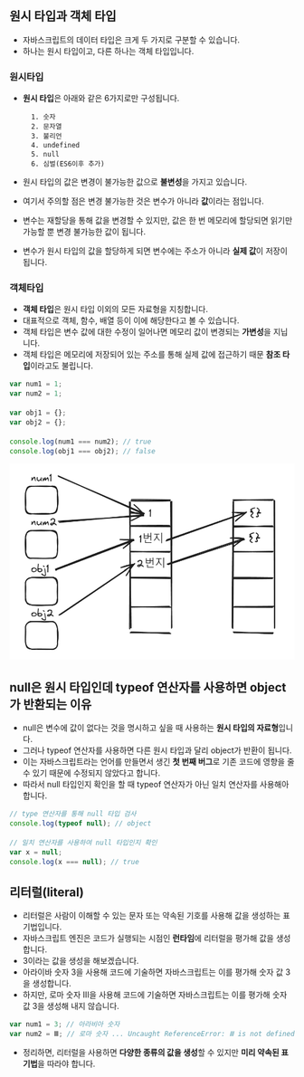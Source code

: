 ## 원시 타입과 객체 타입

- 자바스크립트의 데이터 타입은 크게 두 가지로 구분할 수 있습니다.
- 하나는 원시 타입이고, 다른 하나는 객체 타입입니다.

### 원시타입
- **원시 타입**은 아래와 같은 6가지로만 구성됩니다.
  
		1. 숫자
		2. 문자열
		3. 불리언
		4. undefined
		5. null
		6. 심벌(ES6이후 추가)

- 원시 타입의 값은 변경이 불가능한 값으로 **불변성**을 가지고 있습니다.
- 여기서 주의할 점은 변경 불가능한 것은 변수가 아니라 **값**이라는 점입니다.
- 변수는 재할당을 통해 값을 변경할 수 있지만, 값은 한 번 메모리에 할당되면 읽기만 가능할 뿐 변경 불가능한 값이 됩니다.
- 변수가 원시 타입의 값을 할당하게 되면 변수에는 주소가 아니라 **실제 값**이 저장이 됩니다.

### 객체타입
- **객체 타입**은 원시 타입 이외의 모든 자료형을 지칭합니다.
- 대표적으로 객체, 함수, 배열 등이 이에 해당한다고 볼 수 있습니다.
- 객체 타입은 변수 값에 대한 수정이 일어나면 메모리 값이 변경되는 **가변성**을 지닙니다.
- 객체 타입은 메모리에 저장되어 있는 주소를 통해 실제 값에 접근하기 때문 **참조 타입**이라고도 불립니다.


```javaScript
var num1 = 1;
var num2 = 1;

var obj1 = {};
var obj2 = {};

console.log(num1 === num2); // true
console.log(obj1 === obj2); // false
```

![원시타입객체타입](../images/원시타입객체타입.png)

## null은 원시 타입인데 typeof 연산자를 사용하면 object가 반환되는 이유

- null은 변수에 값이 없다는 것을 명시하고 싶을 때 사용하는 **원시 타입의 자료형**입니다.
- 그러나 typeof 연산자를 사용하면 다른 원시 타입과 달리 object가 반환이 됩니다.
- 이는 자바스크립트라는 언어를 만들면서 생긴 **첫 번째 버그**로 기존 코드에 영향을 줄 수 있기 때문에 수정되지 않았다고 합니다.
- 따라서 null 타입인지 확인을 할 때 typeof 연산자가 아닌 일치 연산자를 사용해아 합니다.

```javaScript
// type 연산자를 통해 null 타입 검사
console.log(typeof null); // object

// 일치 연산자를 사용하여 null 타입인지 확인
var x = null;
console.log(x === null); // true
```
## 리터럴(literal)

- 리터럴은 사람이 이해할 수 있는 문자 또는 약속된 기호를 사용해 값을 생성하는 표기법입니다.
- 자바스크립트 엔진은 코드가 실행되는 시점인 **런타임**에 리터럴을 평가해 값을 생성합니다.
- 3이라는 값을 생성을 해보겠습니다.
- 아라이바 숫자 3을 사용해 코드에 기술하면 자바스크립트는 이를 평가해 숫자 값 3을 생성합니다.
- 하지만, 로마 숫자  Ⅲ을 사용해 코드에 기술하면 자바스크립트는 이를 평가해 숫자 값 3을 생성해 내지 않습니다. 

```javaScript
var num1 = 3; // 아라비아 숫자
var num2 = Ⅲ; // 로마 숫자 ... Uncaught ReferenceError: Ⅲ is not defined
```
- 정리하면, 리터럴을 사용하면 **다양한 종류의 값을 생성**할 수 있지만 **미리 약속된 표기법**을 따라야 합니다. 